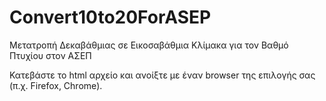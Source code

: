 # Convert10to20ForASEP
Μετατροπή Δεκαβάθμιας σε Εικοσαβάθμια Κλίμακα για τον Βαθμό Πτυχίου στον ΑΣΕΠ

Κατεβάστε το html αρχείο και ανοίξτε με έναν browser της επιλογής σας (π.χ. Firefox, Chrome).

